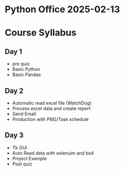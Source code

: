 # Python Office 2025-02-13

# Course Syllabus

## Day 1
- pre quiz
- Basic Python
- Basic Pandas

## Day 2
- Automatic read excel file (WatchDog)
- Process excel data and create report 
- Send Email
- Production with PM2/Task schedule

## Day 3 
- Tk GUI
- Auto Read data with selenuim and bs4
- Project Example  
- Post quiz
